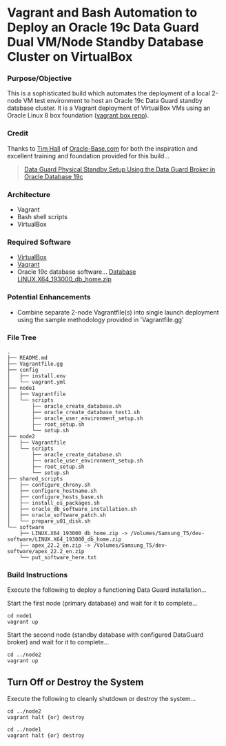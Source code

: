 # Vagrant and Bash Automation to Deploy an Oracle 19c Data Guard Dual VM/Node Standby Database Cluster on VirtualBox

### Purpose/Objective

This is a sophisticated build which automates the deployment of a local 2-node VM test environment to host an Oracle 19c Data Guard standby database cluster. It is a Vagrant deployment of VirtualBox VMs using an Oracle Linux 8 box foundation ([vagrant box repo](https://app.vagrantup.com/boxes/search?utf8=%E2%9C%93&sort=updated&provider=&q=bento%2Foracle)). 

### Credit

Thanks to [Tim Hall](https://oracle-base.com/misc/site-info) of [Oracle-Base.com](https://oracle-base.com) for both the inspiration and excellent training and foundation provided for this build...

> [Data Guard Physical Standby Setup Using the Data Guard Broker in Oracle Database 19c](https://oracle-base.com/articles/19c/data-guard-setup-using-broker-19c)

### Architecture

* Vagrant
* Bash shell scripts
* VirtualBox

### Required Software

- [VirtualBox](https://www.virtualbox.org/wiki/Downloads)
- [Vagrant](https://www.vagrantup.com/downloads.html)
- Oracle 19c database software... [Database LINUX.X64_193000_db_home.zip](https://www.oracle.com/technetwork/database/enterprise-edition/downloads/oracle19c-linux-5462157.html)

### Potential Enhancements

- Combine separate 2-node Vagrantfile(s) into single launch deployment using the sample methodology provided in 'Vagrantfile.gg'

### File Tree

```
.
├── README.md
├── Vagrantfile.gg
├── config
│   ├── install.env
│   └── vagrant.yml
├── node1
│   ├── Vagrantfile
│   └── scripts
│       ├── oracle_create_database.sh
│       ├── oracle_create_database_test1.sh
│       ├── oracle_user_environment_setup.sh
│       ├── root_setup.sh
│       └── setup.sh
├── node2
│   ├── Vagrantfile
│   └── scripts
│       ├── oracle_create_database.sh
│       ├── oracle_user_environment_setup.sh
│       ├── root_setup.sh
│       └── setup.sh
├── shared_scripts
│   ├── configure_chrony.sh
│   ├── configure_hostname.sh
│   ├── configure_hosts_base.sh
│   ├── install_os_packages.sh
│   ├── oracle_db_software_installation.sh
│   ├── oracle_software_patch.sh
│   └── prepare_u01_disk.sh
└── software
    ├── LINUX.X64_193000_db_home.zip -> /Volumes/Samsung_T5/dev-software/LINUX.X64_193000_db_home.zip
    ├── apex_22.2_en.zip -> /Volumes/Samsung_T5/dev-software/apex_22.2_en.zip
    └── put_software_here.txt
```

### Build Instructions

Execute the following to deploy a functioning Data Guard installation...

Start the first node (primary database) and wait for it to complete...

```
cd node1
vagrant up
```

Start the second node (standby database with configured DataGuard broker) and wait for it to complete...

```
cd ../node2
vagrant up
```

## Turn Off or Destroy the System

Execute the following to cleanly shutdown or destroy the system...

```
cd ../node2
vagrant halt {or} destroy

cd ../node1
vagrant halt {or} destroy
```
